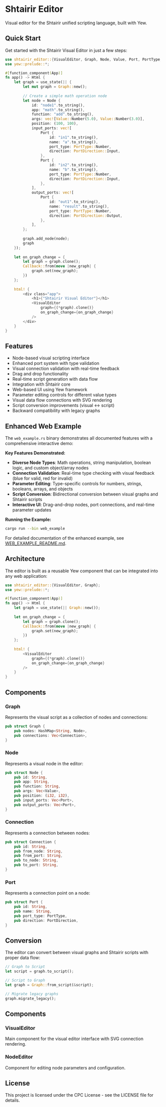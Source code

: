 # Shtairir Editor

Visual editor for the Shtairir unified scripting language, built with Yew.

## Quick Start

Get started with the Shtairir Visual Editor in just a few steps:

```rust
use shtairir_editor::{VisualEditor, Graph, Node, Value, Port, PortType, PortDirection};
use yew::prelude::*;

#[function_component(App)]
fn app() -> Html {
    let graph = use_state(|| {
        let mut graph = Graph::new();
        
        // Create a simple math operation node
        let node = Node {
            id: "node1".to_string(),
            app: "math".to_string(),
            function: "add".to_string(),
            args: vec![Value::Number(5.0), Value::Number(3.0)],
            position: (100, 100),
            input_ports: vec![
                Port {
                    id: "in1".to_string(),
                    name: "a".to_string(),
                    port_type: PortType::Number,
                    direction: PortDirection::Input,
                },
                Port {
                    id: "in2".to_string(),
                    name: "b".to_string(),
                    port_type: PortType::Number,
                    direction: PortDirection::Input,
                },
            ],
            output_ports: vec![
                Port {
                    id: "out1".to_string(),
                    name: "result".to_string(),
                    port_type: PortType::Number,
                    direction: PortDirection::Output,
                },
            ],
        };
        
        graph.add_node(node);
        graph
    });
    
    let on_graph_change = {
        let graph = graph.clone();
        Callback::from(move |new_graph| {
            graph.set(new_graph);
        })
    };
    
    html! {
        <div class="app">
            <h1>{"Shtairir Visual Editor"}</h1>
            <VisualEditor
                graph={(*graph).clone()}
                on_graph_change={on_graph_change}
            />
        </div>
    }
}
```

## Features

- Node-based visual scripting interface
- Enhanced port system with type validation
- Visual connection validation with real-time feedback
- Drag and drop functionality
- Real-time script generation with data flow
- Integration with Shtairir core
- Web-based UI using Yew framework
- Parameter editing controls for different value types
- Visual data flow connections with SVG rendering
- Script conversion improvements (visual ↔ script)
- Backward compatibility with legacy graphs

## Enhanced Web Example

The `web_example.rs` binary demonstrates all documented features with a comprehensive interactive demo:

**Key Features Demonstrated:**
- **Diverse Node Types**: Math operations, string manipulation, boolean logic, and custom object/array nodes
- **Connection Validation**: Real-time type checking with visual feedback (blue for valid, red for invalid)
- **Parameter Editing**: Type-specific controls for numbers, strings, booleans, arrays, and objects
- **Script Conversion**: Bidirectional conversion between visual graphs and Shtairir scripts
- **Interactive UI**: Drag-and-drop nodes, port connections, and real-time parameter updates

**Running the Example:**
```bash
cargo run --bin web_example
```

For detailed documentation of the enhanced example, see [WEB_EXAMPLE_README.md](WEB_EXAMPLE_README.md).

## Architecture

The editor is built as a reusable Yew component that can be integrated into any web application:

```rust
use shtairir_editor::{VisualEditor, Graph};
use yew::prelude::*;

#[function_component(App)]
fn app() -> Html {
    let graph = use_state(|| Graph::new());
    
    let on_graph_change = {
        let graph = graph.clone();
        Callback::from(move |new_graph| {
            graph.set(new_graph);
        })
    };
    
    html! {
        <VisualEditor 
            graph={(*graph).clone()} 
            on_graph_change={on_graph_change} 
        />
    }
}
```

## Components

### Graph
Represents the visual script as a collection of nodes and connections:

```rust
pub struct Graph {
    pub nodes: HashMap<String, Node>,
    pub connections: Vec<Connection>,
}
```

### Node
Represents a visual node in the editor:

```rust
pub struct Node {
    pub id: String,
    pub app: String,
    pub function: String,
    pub args: Vec<Value>,
    pub position: (i32, i32),
    pub input_ports: Vec<Port>,
    pub output_ports: Vec<Port>,
}
```

### Connection
Represents a connection between nodes:

```rust
pub struct Connection {
    pub id: String,
    pub from_node: String,
    pub from_port: String,
    pub to_node: String,
    pub to_port: String,
}
```

### Port
Represents a connection point on a node:

```rust
pub struct Port {
    pub id: String,
    pub name: String,
    pub port_type: PortType,
    pub direction: PortDirection,
}
```

## Conversion

The editor can convert between visual graphs and Shtairir scripts with proper data flow:

```rust
// Graph to Script
let script = graph.to_script();

// Script to Graph
let graph = Graph::from_script(&script);

// Migrate legacy graphs
graph.migrate_legacy();
```

## Components

### VisualEditor
Main component for the visual editor interface with SVG connection rendering.

### NodeEditor
Component for editing node parameters and configuration.

## License

This project is licensed under the CPC License - see the LICENSE file for details.